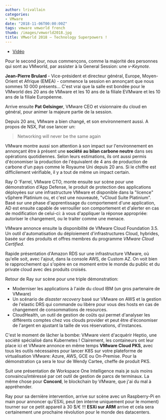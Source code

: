 ```yaml
---
author: lrivallain
categories:
- VMware
date: "2018-11-06T00:00:00Z"
tags: vmware vmworld french
thumb: /images/vmworld2018.jpg
title: VMworld 2018 – Technology Superpowers !
---
```


* [Vidéo](https://videos.vmworld.com/global/2018/videoplayer/26843)

Pour le second jour, nous commençons, comme la majorité des personnes qui sont au VMworld, par assister à la General Session: une *v-Keynote*.

**Jean-Pierre Brulard** - Vice-président et directeur général, Europe, Moyen-Orient et Afrique (EMEA) -  commence la session en annonçant que nous sommes 10 000 présents… C'est vrai que la salle est bondée pour le VMworld des 20 ans de VMware et les 10 ans de la filiale EVMware et les 10 ans de la filiale Européenne.

Arrive ensuite **Pat Gelsinger**, VMware CEO et visionnaire du cloud en général, pour animer la majeure partie de la session.

Depuis 20 ans, VMware a bien changé, et son environnement aussi. A propos de NSX, Pat ose lancer un:

> Networking will never be the same again

VMware montre aussi son attention à son impact sur l'environnement en annonçant être à présent une **société au bilan carbone neutre** dans ses opérations quotidiennes. Selon leurs estimations, ils ont aussi permis d'économiser la production de l'équivalent de 4 ans de production de carbone d'un pays comme le Royaume Uni depuis 20 ans. Si le chiffre est difficilement vérifiable, il y a tout de même un impact certain.

Ray O 'Farrel,  VMware CTO, monte ensuite sur scène pour une démonstration d'App Defense, le produit de protection des applications déployées sur une infrastructure VMware et disponible dans la "licence" vSphere Platinium ou, et c'est une nouveauté, "vCloud Suite Platinium". Basé sur une phase d'apprentissage du comportement d'une application, AD est ensuite capable de verrouiller son comportement et d'alerter en cas de modification de celui-ci: à vous d'appliquer la réponse appropriée: autoriser le changement, ou le traiter comme une menace.

VMware annonce ensuite la disponibilité de VMware Cloud Foundation 3.5. Un outil d'automatisation du déploiement d'infrastructures Cloud, hybrides, basée sur des produits et offres membres du programme *VMware Cloud Certified*.

Rapide présentation d'Amazon RDS sur une infrastructure VMware, où qu'elle soit, avec l'ajout, dans la console AWS, de Custom  AZ. On voit bien le rapprochement qui s'opère en ce moment entre le monde du public et du private cloud avec des produits croisés.

Retour de Ray sur scène pour une triple démonstration:

* Moderniser les applications à l'aide du cloud IBM (un gros partenaire de VMware)
* Un scénario de *disaster recovery* basé sur VMware on AWS et la gestion de l'elastic DRS qui commande ou libère pour vous des hosts en cas de changement de consommations de resources.
* CloudHealth, un outil de gestion de coûts qui permet d'analyser les différents comptes chez vos clouds provider et peut être d'économiser de l'argent en ajustant la taille de vos réservations, d'instances.

C'est le moment de lâcher la bombe: VMware vient d'acquérir Heptio, une société spécialisé dans Kubernetes ! Clairement, les containeurs ont leur place ici et VMware annonce en même temps **VMware Cloud PKS**, avec tous les outils nécessaires pour lancer K8S sur votre plateforme de virtualisation VMware: Azure, AWS, GCE ou On-Premise. Pour la démonstration ça sera le tour de Wendy Cartee, cheffe de produit PKS.

Suit une présentation de Workspace One Intelligence mais je suis moins convaincu/intéressé par cet outil de gestion de parcs de terminaux. La même chose pour **Concord**, le blockchain by VMware, que j'ai du mal à appréhender.

Ray pour sa dernière intervention, arrive sur scène avec un Raspberry-Pi en main pour annoncer qu'ESXi, peut (en interne uniquement pour le moment) tourner sur ce petit appareil à 30 $/€ !!! **ESXi sur ARM** arrive et cela sera certainement une prochaine révolution pour le monde des datacenters.